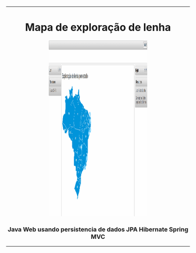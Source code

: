 <hr>
<div align="center" >
	<h1>Mapa de exploração de lenha</h1>
	<img src="permissoesGif01.gif" width="270" height="480" />
	<br/>
	<h3>Java Web usando persistencia de dados JPA Hibernate Spring MVC</h3>
 </div>
<hr>
